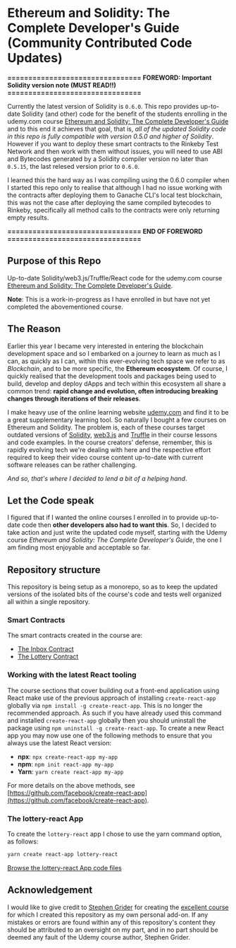 # Ethereum and Solidity: The Complete Developer's Guide (Community Contributed Code Updates)

**================================ FOREWORD: Important Solidity version note (MUST READ!!) ================================**

Currently the latest version of Solidity is `0.6.0`. This repo provides up-to-date Solidity (and other) code for the benefit of the students enrolling in the udemy.com course [Ethereum and Solidity: The Complete Developer's Guide](https://www.udemy.com/course/ethereum-and-solidity-the-complete-developers-guide/) and to this end it achieves that goal, that is, _all of the updated Solidity code in this repo is fully compatible with version 0.5.0 and higher of Solidity_. However if you want to deploy these smart contracts to the Rinkeby Test Network and then work with them without issues, you will need to use ABI and Bytecodes generated by a Solidity compiler version no later than `0.5.15`, the last relesed version prior to `0.6.0`.

I learned this the hard way as I was compiling using the 0.6.0 compiler when I started this repo only to realise that although I had no issue working with the contracts after deploying them to Ganache CLI's local test blockchain, this was not the case after deploying the same compiled bytecodes to Rinkeby, specifically all method calls to the contracts were only returning empty results.

**================================ END OF FOREWORD ================================**

## Purpose of this Repo

Up-to-date Solidity/web3.js/Truffle/React code for the udemy.com course [Ethereum and Solidity: The Complete Developer's Guide](https://www.udemy.com/course/ethereum-and-solidity-the-complete-developers-guide/).

**Note**: This is a work-in-progress as I have enrolled in but have not yet completed the abovementioned course.

## The Reason

Earlier this year I became very interested in entering the blockchain development space and so I embarked on a journey to learn as much as I can, as quickly as I can, within this ever-evolving tech space we refer to as _Blockchain_, and to be more specific, the **Ethereum ecosystem**. Of course, I quickly realised that the development tools and packages being used to build, develop and deploy dApps and tech within this ecosystem all share a common trend: **rapid change and evolution, often introducing breaking changes through iterations of their releases**.

I make heavy use of the online learning website [udemy.com](https://www.udemy.com/) and find it to be a great supplementary learning tool. So naturally I bought a few courses on Ethereum and Solidity. The problem is, each of these courses target outdated versions of [Solidity](https://solidity.readthedocs.io/), [web3.js](https://web3js.readthedocs.io/) and [Truffle](https://www.trufflesuite.com/) in their course lessons and code examples. In the course creators' defense, remember, this is rapidly evolving tech we're dealing with here and the respective effort required to keep their video course content up-to-date with current software releases can be rather challenging.

_And so, that's where I decided to lend a bit of a helping hand_.

## Let the Code speak

I figured that if I wanted the online courses I enrolled in to provide up-to-date code then **other developers also had to want this**. So, I decided to take action and just write the updated code myself, starting with the Udemy course _Ethereum and Solidity: The Complete Developer's Guide_, the one I am finding most enjoyable and acceptable so far.

## Repository structure

This repository is being setup as a monorepo, so as to keep the updated versions of the isolated bits of the course's code and tests well organized all within a single repository.

### Smart Contracts

The smart contracts created in the course are:

- [The Inbox Contract](/inbox)
- [The Lottery Contract](/lottery)

### Working with the latest React tooling

The course sections that cover building out a front-end application using React make use of the previous approach of installing `create-react-app` globally via `npm install -g create-react-app`. This is no longer the recommended approach. As such if you have already used this command and installed `create-react-app` globally then you should uninstall the package using `npm uninstall -g create-react-app`. To create a new React app you may now use one of the following methods to ensure that you always use the latest React version:

- **npx**: `npx create-react-app my-app`
- **npm**: `npm init react-app my-app`
- **Yarn**: `yarn create react-app my-app`

For more details on the above methods, see [https://github.com/facebook/create-react-app](https://github.com/facebook/create-react-app).

### The lottery-react App

To create the `lottery-react` app I chose to use the yarn command option, as follows:

```bash
yarn create react-app lottery-react
```

[Browse the lottery-react App code files](/lottery-react)

## Acknowledgement

I would like to give credit to [Stephen Grider](https://www.udemy.com/user/sgslo/) for creating the [excellent course](https://www.udemy.com/course/ethereum-and-solidity-the-complete-developers-guide/) for which I created this repository as my own personal add-on. If any mistakes or errors are found within any of this repository's content they should be attributed to an oversight on my part, and in no part should be deemed any fault of the Udemy course author, Stephen Grider.
